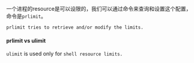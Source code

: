 一个进程的resource是可以设限的，我们可以通过命令来查询和设置这个配置，命令是`prlimit`。
```
prlimit tries to retrieve and/or modify the limits.
```

#### prlimit vs ulimit
`ulimit` is used only for `shell resource limits.`
